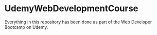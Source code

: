 # UdemyWebDevelopmentCourse
Everything in this repository has been done as part of the Web Developer Bootcamp on Udemy.